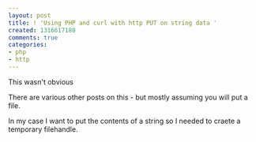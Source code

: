 ```yaml
---
layout: post
title: ! 'Using PHP and curl with http PUT on string data '
created: 1316617180
comments: true
categories:
- php
- http
---
```

This wasn't obvious

There are various other posts on this - but mostly assuming you will put a file.

In my case I want to put the contents of a string so I needed to craete a temporary filehandle.

<?php

function put_it($url, $string) {
  $ch = curl_init($url);
  curl_setopt($ch, CURLOPT_RETURNTRANSFER, true);
  curl_setopt($ch, CURLOPT_PUT, TRUE);
  // create tempoary file handle
  $oneMB = 1024 * 1024;
  $fp = fopen("php://temp/maxmemory:$oneMB", 'r+');
  fputs($fp, $string);
  rewind($fp);
  curl_setopt($ch, CURLOPT_INFILE,  $fp);
  curl_setopt($ch, CURLOPT_INFILESIZE, strlen($string));
  $response = curl_exec($ch);
  fclose($fp);

?>
